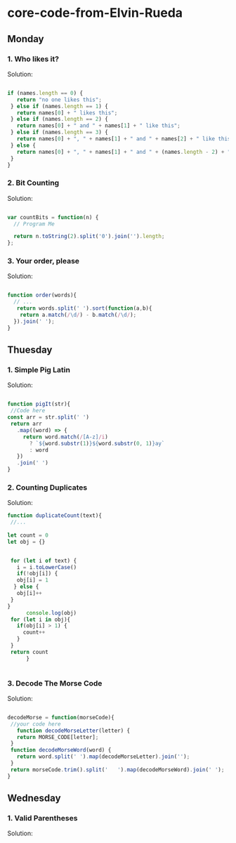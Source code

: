# core-code-from-Elvin-Rueda


## Monday




### 1. Who likes it?






Solution:
 
 
 ```Javascript
 
 if (names.length == 0) {
    return "no one likes this";
  } else if (names.length == 1) {
    return names[0] + " likes this";  
  } else if (names.length == 2) {
    return names[0] + " and " + names[1] + " like this";
  } else if (names.length == 3) {
    return names[0] + ", " + names[1] + " and " + names[2] + " like this";
  } else {
    return names[0] + ", " + names[1] + " and " + (names.length - 2) + " others like this";
  }
}

```



### 2. Bit Counting






Solution:


```Javascript

var countBits = function(n) {
  // Program Me

  return n.toString(2).split('0').join('').length;
};
```


### 3. Your order, please






Solution:


```Javascript

function order(words){
  // ...
   return words.split(' ').sort(function(a,b){
    return a.match(/\d/) - b.match(/\d/);
  }).join(' ');
}
```



## Thuesday




### 1. Simple Pig Latin






Solution:
 
 
 ```Javascript
 
function pigIt(str){
  //Code here
const arr = str.split(' ')
  return arr
    .map((word) => {
      return word.match(/[A-z]/i)
        ? `${word.substr(1)}${word.substr(0, 1)}ay`
        : word
    })
    .join(' ')
}

```
 
 ### 2. Counting Duplicates






Solution:
 
 
 ```Javascript
 function duplicateCount(text){
  //...
  
 let count = 0 
 let obj = {}
 

  for (let i of text) {
    i = i.toLowerCase()
    if(!obj[i]) {
    obj[i] = 1
   } else {
    obj[i]++
  }
}
       console.log(obj)
  for (let i in obj){
    if(obj[i] > 1) {
      count++
    }
  }
  return count
       }
       
 ```      
 
 
  ### 3. Decode The Morse Code






Solution:
 
 
 ```Javascript
 
 decodeMorse = function(morseCode){
  //your code here
    function decodeMorseLetter(letter) {
    return MORSE_CODE[letter];
  }
  function decodeMorseWord(word) {
    return word.split(' ').map(decodeMorseLetter).join('');
  }
  return morseCode.trim().split('   ').map(decodeMorseWord).join(' ');
}

```
 
 
## Wednesday




### 1. Valid Parentheses






Solution:
 
 
 ```Javascript
 
 

```
 
 

